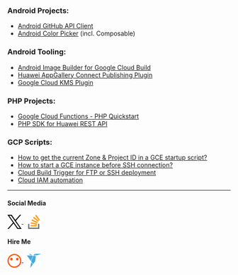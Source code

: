 ### Android Projects:
- [Android GitHub API Client](https://github.com/syslogic/androidx-github)
 - [Android Color Picker](https://github.com/syslogic/androidx-colorpicker) (incl. Composable)

### Android Tooling:
- [Android Image Builder for Google Cloud Build](https://github.com/syslogic/cloudbuild-android)
- [Huawei AppGallery Connect Publishing Plugin](https://github.com/syslogic/agconnect-publishing-gradle-plugin)
- [Google Cloud KMS Plugin](https://github.com/syslogic/google-cloud-kms-gradle-plugin)

### PHP Projects:
- [Google Cloud Functions - PHP Quickstart](https://github.com/syslogic/php-cloudfunctions-quickstart)
- [PHP SDK for Huawei REST API](https://github.com/syslogic/php-hms)


### GCP Scripts:
- [How to get the current Zone & Project ID in a GCE startup script?](https://stackoverflow.com/questions/62617340/how-to-get-the-current-zone-project-id-in-a-gce-startup-script)
- [How to start a GCE instance before SSH connection?](https://stackoverflow.com/a/72662488/549372)
- [Cloud Build Trigger for FTP or SSH deployment](https://stackoverflow.com/a/69021448/549372)
- [Cloud IAM automation](https://stackoverflow.com/a/72415040/549372)

 ---

<h4 align="left">Social Media</h4>
<a href="https://twitter.com/sysl0gic">
<img align="center" src="https://raw.githubusercontent.com/syslogic/syslogic/master/images/x.svg" alt="X" height="32" width="32"/>
</a>
&nbsp;
<a href="https://stackoverflow.com/users/549372?tab=profile">
<img align="center" src="https://raw.githubusercontent.com/syslogic/syslogic/master/images/so.svg" alt="Stack Overflow" height="32" width="32"/>
</a>

<h4 align="left">Hire Me</h4>
<a href="https://www.peopleperhour.com/freelancer/technology-programming/martin-zeitler-software-developer-devops-engineer-jywvvm">
<img align="center" src="https://raw.githubusercontent.com/syslogic/syslogic/master/images/pph.png" alt="People Per Hour" height="32" width="32"/>
</a>
&nbsp;
<a href="https://www.freelancer.com/u/syslogic">
<img align="center" src="https://raw.githubusercontent.com/syslogic/syslogic/master/images/fl.png" alt="Freelancer" height="32" width="32"/>
</a>
